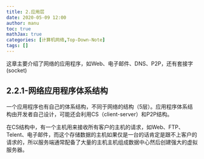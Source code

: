 ```yaml
---
title: 2.应用层
date: 2020-05-09 12:00
author: manu
toc: true
mathJax: true
categories: [计算机网络,Top-Down-Note]
tags: []
---
```


 这章主要介绍了网络的应用程序，如Web、电子邮件、DNS、P2P，还有套接字(socket)

<!-- more -->

## 2.2.1-网络应用程序体系结构

一个应用程序也有自己的体系结构，不同于网络的结构（5层）。应用程序体系结构由开发者自己设计，可能还会利用CS（client-server）和P2P结构。

在CS结构中，有一个主机用来接收所有客户的主机的请求，如Web、FTP、Telent、电子邮件，而这个存储数据的主机如果仅是一台的话肯定是跟不上客户的请求的，所以服务端通常配备了大量的主机主机组成数据中心然后创建强大的虚拟服务器。

